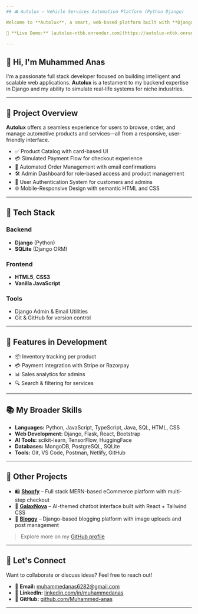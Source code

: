 ```yaml
---
## 🚘 Autolux – Vehicle Services Automation Platform (Python Django)

Welcome to **Autolux**, a smart, web-based platform built with **Django**, designed to digitize and streamline vehicle-related services. It replicates real-world e-commerce functionality tailored specifically for the automotive sector.

🔗 **Live Demo:** [autolux-ntbk.onrender.com](https://autolux-ntbk.onrender.com/)

---
```

## 👋 Hi, I'm Muhammed Anas

I'm a passionate full stack developer focused on building intelligent and scalable web applications. **Autolux** is a testament to my backend expertise in Django and my ability to simulate real-life systems for niche industries.

---
## 🚀 Project Overview

**Autolux** offers a seamless experience for users to browse, order, and manage automotive products and services—all from a responsive, user-friendly interface.

- ✅ Product Catalog with card-based UI
- 💳 Simulated Payment Flow for checkout experience
- 🧾 Automated Order Management with email confirmations
- 🛠️ Admin Dashboard for role-based access and product management
- 🔐 User Authentication System for customers and admins
- 🌐 Mobile-Responsive Design with semantic HTML and CSS

---
## 🧱 Tech Stack

### Backend
- **Django** (Python)
- **SQLite** (Django ORM)

### Frontend
- **HTML5**, **CSS3**
- **Vanilla JavaScript**

### Tools
- Django Admin & Email Utilities
- Git & GitHub for version control

---
## 🧠 Features in Development

- 📦 Inventory tracking per product
- 💳 Payment integration with Stripe or Razorpay
- 📊 Sales analytics for admins
- 🔍 Search & filtering for services

---
## 📚 My Broader Skills

- **Languages:** Python, JavaScript, TypeScript, Java, SQL, HTML, CSS  
- **Web Development:** Django, Flask, React, Bootstrap  
- **AI Tools:** scikit-learn, TensorFlow, HuggingFace  
- **Databases:** MongoDB, PostgreSQL, SQLite  
- **Tools:** Git, VS Code, Postman, Netlify, GitHub

---
## 💼 Other Projects

- 🛍️ **[Shopfy](https://shopfy-ncx.netlify.app/)** – Full stack MERN-based eCommerce platform with multi-step checkout  
- 🤖 **[GalaxNova](https://galaxnova.netlify.app/)** – AI-themed chatbot interface built with React + Tailwind CSS    
- 📝 **[Bloggy](https://bloggy-4xrs.onrender.com)** – Django-based blogging platform with image uploads and post management  

> Explore more on my [GitHub profile](https://github.com/Muhammed-anas)

---
## 💬 Let's Connect

Want to collaborate or discuss ideas? Feel free to reach out!

- 📧 **Email:** muhammedanas6282@gmail.com  
- 🔗 **LinkedIn:** [linkedin.com/in/muhammedanas](https://www.linkedin.com/in/muhammedanas)  
- 🐙 **GitHub:** [github.com/Muhammed-anas](https://github.com/Muhammed-anas)

---
